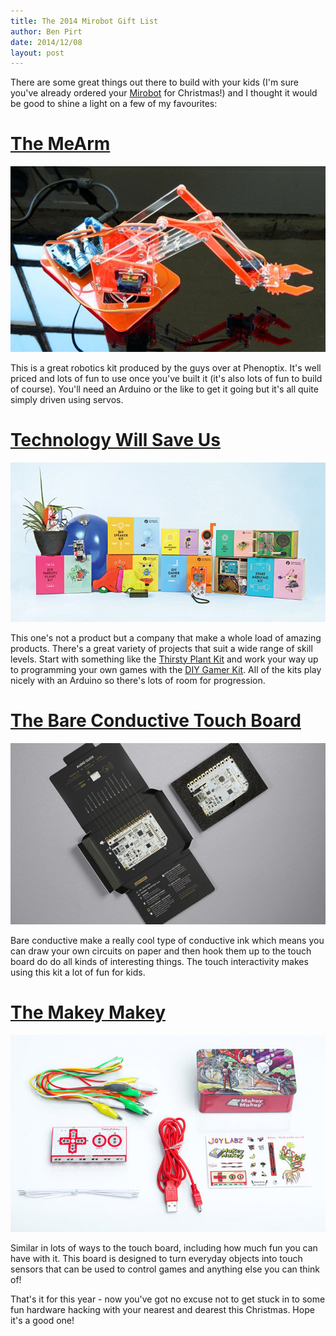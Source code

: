 ```yaml
---
title: The 2014 Mirobot Gift List
author: Ben Pirt
date: 2014/12/08
layout: post
---
```


There are some great things out there to build with your kids (I'm sure you've already ordered your [Mirobot](http://shop.mirobot.io) for Christmas!) and I thought it would be good to shine a light on a few of my favourites:

[The MeArm](http://www.phenoptix.com/products/mearm-pocket-sized-robot-arm)
==========

![MeArm](/assets/blog/xmas-list/mearm.jpg "MeArm")

This is a great robotics kit produced by the guys over at Phenoptix. It's well priced and lots of fun to use once you've built it (it's also lots of fun to build of course). You'll need an Arduino or the like to get it going but it's all quite simply driven using servos.


[Technology Will Save Us](http://www.techwillsaveus.com/shops/diy-kits/)
=======================

![TWSU](/assets/blog/xmas-list/twsu.jpg "TWSU")

This one's not a product but a company that make a whole load of amazing products. There's a great variety of projects that suit a wide range of skill levels. Start with something like the [Thirsty Plant Kit](http://www.techwillsaveus.com/shop/diy-kits/diy-thirsty-plant-kit/) and work your way up to programming your own games with the [DIY Gamer Kit](http://www.techwillsaveus.com/shop/diy-kits/diy-gamer-kit-without-arduino/). All of the kits play nicely with an Arduino so there's lots of room for progression.


[The Bare Conductive Touch Board](http://www.bareconductive.com/shop/touch-board-inventors-kit/)
===============================

![Touchboard](/assets/blog/xmas-list/touchboard.jpg "Touchboard")

Bare conductive make a really cool type of conductive ink which means you can draw your own circuits on paper and then hook them up to the touch board do do all kinds of interesting things. The touch interactivity makes using this kit a lot of fun for kids.

[The Makey Makey](http://www.makeymakey.com/)
==============

![Makey Makey](/assets/blog/xmas-list/makey.jpg "Makey Makey")

Similar in lots of ways to the touch board, including how much fun you can have with it. This board is designed to turn everyday objects into touch sensors that can be used to control games and anything else you can think of!


That's it for this year - now you've got no excuse not to get stuck in to some fun hardware hacking with your nearest and dearest this Christmas. Hope it's a good one!